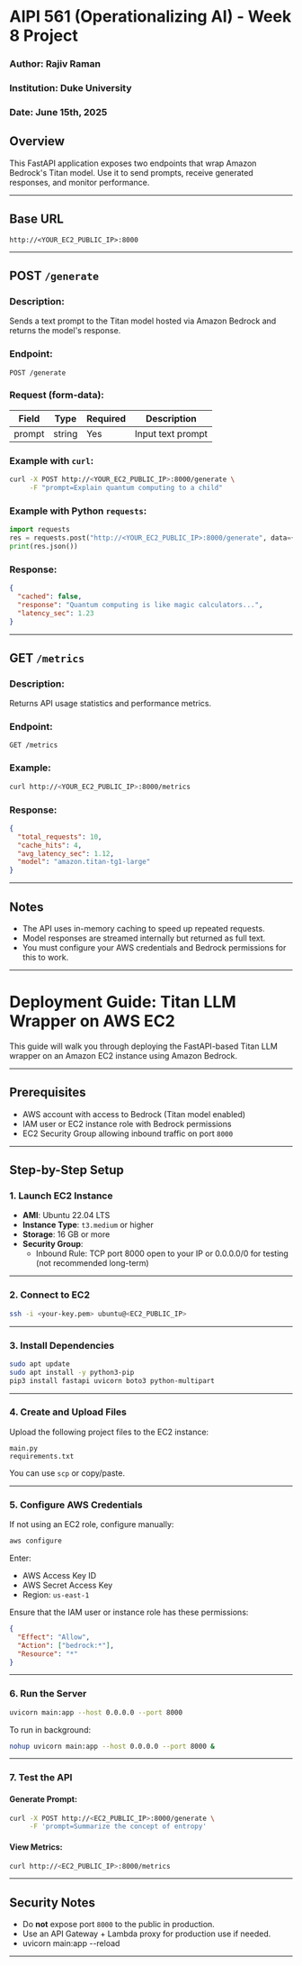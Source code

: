 # AIPI 561 (Operationalizing AI) - Week 8 Project
### Author: Rajiv Raman
### Institution: Duke University
### Date: June 15th, 2025

## Overview

This FastAPI application exposes two endpoints that wrap Amazon Bedrock's Titan model. Use it to send prompts, receive generated responses, and monitor performance.

---

## Base URL

```
http://<YOUR_EC2_PUBLIC_IP>:8000
```

---

##  POST `/generate`

### Description:
Sends a text prompt to the Titan model hosted via Amazon Bedrock and returns the model's response.

### Endpoint:
```
POST /generate
```

### Request (form-data):
| Field   | Type   | Required | Description              |
|---------|--------|----------|--------------------------|
| prompt | string | Yes   | Input text prompt       |

### Example with `curl`:
```bash
curl -X POST http://<YOUR_EC2_PUBLIC_IP>:8000/generate \
     -F "prompt=Explain quantum computing to a child"
```

### Example with Python `requests`:
```python
import requests
res = requests.post("http://<YOUR_EC2_PUBLIC_IP>:8000/generate", data={"prompt": "Write a poem about AI."})
print(res.json())
```

### Response:
```json
{
  "cached": false,
  "response": "Quantum computing is like magic calculators...",
  "latency_sec": 1.23
}
```

---

## GET `/metrics`

### Description:
Returns API usage statistics and performance metrics.

### Endpoint:
```
GET /metrics
```

### Example:
```bash
curl http://<YOUR_EC2_PUBLIC_IP>:8000/metrics
```

### Response:
```json
{
  "total_requests": 10,
  "cache_hits": 4,
  "avg_latency_sec": 1.12,
  "model": "amazon.titan-tg1-large"
}
```

---

## Notes
- The API uses in-memory caching to speed up repeated requests.
- Model responses are streamed internally but returned as full text.
- You must configure your AWS credentials and Bedrock permissions for this to work.

---

# Deployment Guide: Titan LLM Wrapper on AWS EC2

This guide will walk you through deploying the FastAPI-based Titan LLM wrapper on an Amazon EC2 instance using Amazon Bedrock.

---

## Prerequisites
- AWS account with access to Bedrock (Titan model enabled)
- IAM user or EC2 instance role with Bedrock permissions
- EC2 Security Group allowing inbound traffic on port `8000`

---

## Step-by-Step Setup

### 1. Launch EC2 Instance
- **AMI**: Ubuntu 22.04 LTS
- **Instance Type**: `t3.medium` or higher
- **Storage**: 16 GB or more
- **Security Group**:
  - Inbound Rule: TCP port 8000 open to your IP or 0.0.0.0/0 for testing (not recommended long-term)

---

### 2. Connect to EC2
```bash
ssh -i <your-key.pem> ubuntu@<EC2_PUBLIC_IP>
```

---

### 3. Install Dependencies
```bash
sudo apt update
sudo apt install -y python3-pip
pip3 install fastapi uvicorn boto3 python-multipart
```

---

### 4. Create and Upload Files
Upload the following project files to the EC2 instance:
```
main.py
requirements.txt
```

You can use `scp` or copy/paste.

---

### 5. Configure AWS Credentials
If not using an EC2 role, configure manually:
```bash
aws configure
```
Enter:
- AWS Access Key ID
- AWS Secret Access Key
- Region: `us-east-1`

Ensure that the IAM user or instance role has these permissions:
```json
{
  "Effect": "Allow",
  "Action": ["bedrock:*"],
  "Resource": "*"
}
```

---

### 6. Run the Server
```bash
uvicorn main:app --host 0.0.0.0 --port 8000
```

To run in background:
```bash
nohup uvicorn main:app --host 0.0.0.0 --port 8000 &
```

---

### 7. Test the API

#### Generate Prompt:
```bash
curl -X POST http://<EC2_PUBLIC_IP>:8000/generate \
     -F 'prompt=Summarize the concept of entropy'
```

#### View Metrics:
```bash
curl http://<EC2_PUBLIC_IP>:8000/metrics
```

---

## Security Notes
- Do **not** expose port `8000` to the public in production.
- Use an API Gateway + Lambda proxy for production use if needed.
- uvicorn main:app --reload
---
